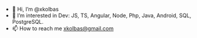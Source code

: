 - 👋 Hi, I’m @xkolbas
- 👀 I’m interested in Dev: JS, TS, Angular, Node, Php, Java, Android, SQL, PostgreSQL.
- 📫 How to reach me xkolbas@gmail.com

<!---
xkolbas/xkolbas is a ✨ special ✨ repository because its `README.md` (this file) appears on your GitHub profile.
You can click the Preview link to take a look at your changes.
--->
